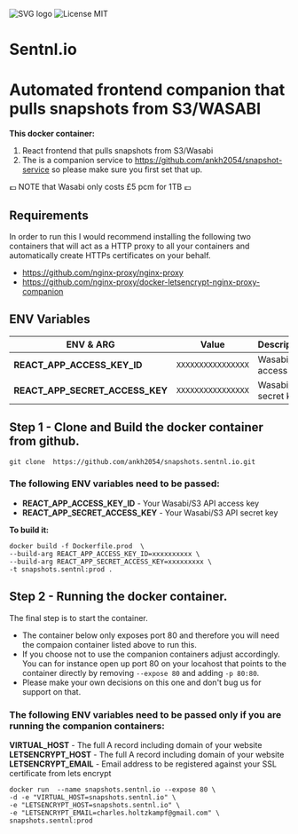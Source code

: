 
![SVG logo](https://www.sentnl.io/sentnl.svg)
          ![License MIT](https://img.shields.io/badge/license-MIT-blue.svg)

# Sentnl.io  



# Automated frontend companion that pulls snapshots from S3/WASABI 

**This docker container:**

1. React frontend that pulls snapshots from S3/Wasabi 
2. The is a companion service to https://github.com/ankh2054/snapshot-service so please make sure you first set that up.

:pound: NOTE that Wasabi only costs £5 pcm for 1TB :pound:

## Requirements

In order to run this I would recommend installing the following two containers that will act as a HTTP proxy to all your containers and automatically create HTTPs certificates on your behalf.


* https://github.com/nginx-proxy/nginx-proxy
* https://github.com/nginx-proxy/docker-letsencrypt-nginx-proxy-companion


## ENV Variables

|ENV & ARG                       |Value                                  |Description                           |
|--------------------------------|---------------------------------------|--------------------------------------|
|**REACT_APP_ACCESS_KEY_ID**     |`XXXXXXXXXXXXXXXX`                     | Wasabi/S3 access key        		    |
|**REACT_APP_SECRET_ACCESS_KEY** |`XXXXXXXXXXXXXXXX`                     | Wasabi/S3 secret key 				|

## Step 1 - Clone and Build the docker container from github.


```git clone  https://github.com/ankh2054/snapshots.sentnl.io.git```

### The following ENV variables need to be passed:

- **REACT_APP_ACCESS_KEY_ID** - Your Wasabi/S3 API access key
- **REACT_APP_SECRET_ACCESS_KEY** - Your Wasabi/S3 API secret key


**To build it:**

```
docker build -f Dockerfile.prod  \
--build-arg REACT_APP_ACCESS_KEY_ID=xxxxxxxxxx \
--build-arg REACT_APP_SECRET_ACCESS_KEY=xxxxxxxxx \
-t snapshots.sentnl:prod .
```

## Step 2 - Running the docker container.

The final step is to start the container. 

* The container below only exposes port 80 and therefore you will need the compaion container listed above to run this.
* If you choose not to use the companion containers adjust accordingly. You can for instance open up port 80 on your locahost that points to the container directly by removing `--expose 80` and adding `-p 80:80`. 
* Please make your own decisions on this one and don't bug us for support on that.

### The following ENV variables need to be passed only if you are running the companion containers:

**VIRTUAL_HOST** - The full A record including domain of your website
**LETSENCRYPT_HOST** - The full A record including domain of your website
**LETSENCRYPT_EMAIL** - Email address to be registered against your SSL certificate from lets encrypt

```
docker run  --name snapshots.sentnl.io --expose 80 \
-d -e "VIRTUAL_HOST=snapshots.sentnl.io" \
-e "LETSENCRYPT_HOST=snapshots.sentnl.io" \
-e "LETSENCRYPT_EMAIL=charles.holtzkampf@gmail.com" \
snapshots.sentnl:prod
```
